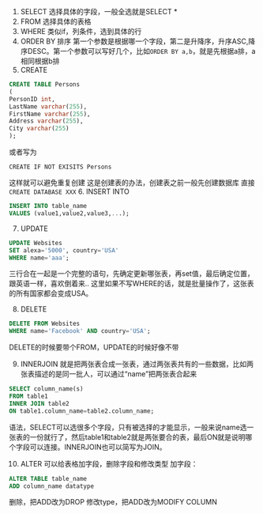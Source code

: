 1. SELECT 选择具体的字段，一般全选就是SELECT \*
2. FROM 选择具体的表格
3. WHERE 类似if，列条件，选到具体的行
4. ORDER BY 排序 第一个参数是根据哪一个字段，第二是升降序，升序ASC,降序DESC。第一个参数可以写好几个，比如`ORDER BY a,b`，就是先根据a排，a相同根据b排
5. CREATE
```sql
CREATE TABLE Persons
(
PersonID int,
LastName varchar(255),
FirstName varchar(255),
Address varchar(255),
City varchar(255)
);
```
或者写为
```
CREATE IF NOT EXISITS Persons
```
这样就可以避免重复创建
这是创建表的办法，创建表之前一般先创建数据库
直接`CREATE DATABASE XXX`
6. INSERT INTO
```sql
INSERT INTO table_name
VALUES (value1,value2,value3,...);
```
7. UPDATE
```sql
UPDATE Websites 
SET alexa='5000', country='USA' 
WHERE name='aaa';
```
三行合在一起是一个完整的语句，先确定更新哪张表，再set值，最后确定位置，跟英语一样，喜欢倒着来..
这里如果不写WHERE的话，就是批量操作了，这张表的所有国家都会变成USA。

8. DELETE
```sql
DELETE FROM Websites
WHERE name='Facebook' AND country='USA';
```
DELETE的时候要带个FROM，UPDATE的时候好像不带

9. INNERJOIN
就是把两张表合成一张表，通过两张表共有的一些数据，比如两张表描述的是同一批人，可以通过“name”把两张表合起来
```sql
SELECT column_name(s)
FROM table1
INNER JOIN table2
ON table1.column_name=table2.column_name;
```
语法，SELECT可以选很多个字段，只有被选择的才能显示，一般来说name选一张表的一份就行了，然后table1和table2就是两张要合的表，最后ON就是说明哪个字段可以连接。INNERJOIN也可以简写为JOIN。

10. ALTER
可以给表格加字段，删除字段和修改类型
加字段：
```sql
ALTER TABLE table_name
ADD column_name datatype
```
删除，把ADD改为DROP
修改type，把ADD改为MODIFY COLUMN